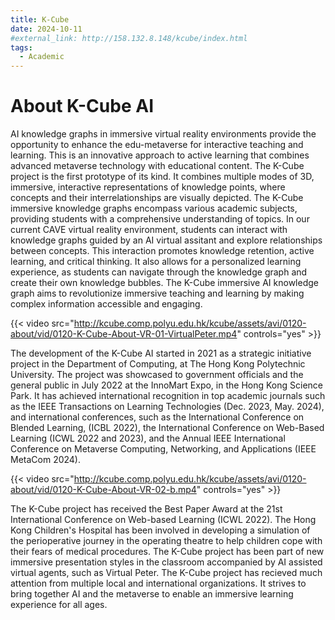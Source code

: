 ```yaml
---
title: K-Cube
date: 2024-10-11
#external_link: http://158.132.8.148/kcube/index.html
tags:
  - Academic
---
```


# About K-Cube AI
AI knowledge graphs in immersive virtual reality environments provide the opportunity to enhance the edu-metaverse for interactive teaching and learning. This is an innovative approach to active learning that combines advanced metaverse technology with educational content. The K-Cube project is the first prototype of its kind. It combines multiple modes of 3D, immersive, interactive representations of knowledge points, where concepts and their interrelationships are visually depicted. The K-Cube immersive knowledge graphs encompass various academic subjects, providing students with a comprehensive understanding of topics. In our current CAVE virtual reality environment, students can interact with knowledge graphs guided by an AI virtual assitant and explore relationships between concepts. This interaction promotes knowledge retention, active learning, and critical thinking. It also allows for a personalized learning experience, as students can navigate through the knowledge graph and create their own knowledge bubbles. The K-Cube immersive AI knowledge graph aims to revolutionize immersive teaching and learning by making complex information accessible and engaging.

{{< video src="http://kcube.comp.polyu.edu.hk/kcube/assets/avi/0120-about/vid/0120-K-Cube-About-VR-01-VirtualPeter.mp4" controls="yes" >}}

The development of the K-Cube AI started in 2021 as a strategic initiative project in the Department of Computing, at The Hong Kong Polytechnic University. The project was showcased to government officials and the general public in July 2022 at the InnoMart Expo, in the Hong Kong Science Park. It has achieved international recognition in top academic journals such as the IEEE Transactions on Learning Technologies (Dec. 2023, May. 2024), and international conferences, such as the International Conference on Blended Learning, (ICBL 2022), the International Conference on Web-Based Learning (ICWL 2022 and 2023), and the Annual IEEE International Conference on Metaverse Computing, Networking, and Applications (IEEE MetaCom 2024).

{{< video src="http://kcube.comp.polyu.edu.hk/kcube/assets/avi/0120-about/vid/0120-K-Cube-About-VR-02-b.mp4" controls="yes" >}}

The K-Cube project has received the Best Paper Award at the 21st International Conference on Web-based Learning (ICWL 2022). The Hong Kong Children's Hospital has been involved in developing a simulation of the perioperative journey in the operating theatre to help children cope with their fears of medical procedures. The K-Cube project has been part of new immersive presentation styles in the classroom accompanied by AI assisted virtual agents, such as Virtual Peter. The K-Cube project has recieved much attention from multiple local and international organizations. It strives to bring together AI and the metaverse to enable an immersive learning experience for all ages.